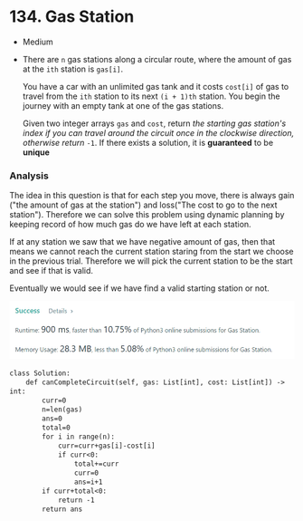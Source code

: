 # 134. Gas Station

* Medium
*   There are `n` gas stations along a circular route, where the amount of gas at the `ith` station is `gas[i]`.

    You have a car with an unlimited gas tank and it costs `cost[i]` of gas to travel from the `ith` station to its next `(i + 1)th` station. You begin the journey with an empty tank at one of the gas stations.

    Given two integer arrays `gas` and `cost`, return _the starting gas station's index if you can travel around the circuit once in the clockwise direction, otherwise return_ `-1`. If there exists a solution, it is **guaranteed** to be **unique**

### Analysis&#x20;

The idea in this question is that for each step you move, there is always gain ("the amount of gas at the station") and loss("The cost to go to the next station"). Therefore we can solve this problem using dynamic planning by keeping record of how much gas do we have left at each station.&#x20;

If at any station we saw that we have negative amount of gas, then that means we cannot reach the current station staring from the start we choose in the previous trial. Therefore we will pick the current station to be the start and see if that is valid.&#x20;

Eventually we would see if we have find a valid starting station or not.&#x20;

![](<../.gitbook/assets/image (29) (1) (1).png>)

```
class Solution:
    def canCompleteCircuit(self, gas: List[int], cost: List[int]) -> int:
        curr=0
        n=len(gas)
        ans=0
        total=0
        for i in range(n):
            curr=curr+gas[i]-cost[i]
            if curr<0:
                total+=curr
                curr=0
                ans=i+1
        if curr+total<0:
            return -1
        return ans
```
